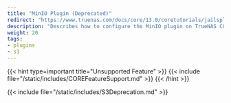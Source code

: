 ```yaml
---
title: "MinIO Plugin (Deprecated)"
redirect: "https://www.truenas.com/docs/core/13.0/coretutorials/jailspluginsvms/plugins/minioplugin/"
description: "Describes how to configure the MinIO plugin on TrueNAS CORE and gives migration instructions from the deprecated S3 built-in service. Deprecated content."
weight: 20
tags:
- plugins
- s3
---
```


{{< hint type=important title="Unsupported Feature" >}}
{{< include file="/static/includes/COREFeatureSupport.md" >}}
{{< /hint >}}

{{< include file="/static/includes/S3Deprecation.md" >}}

